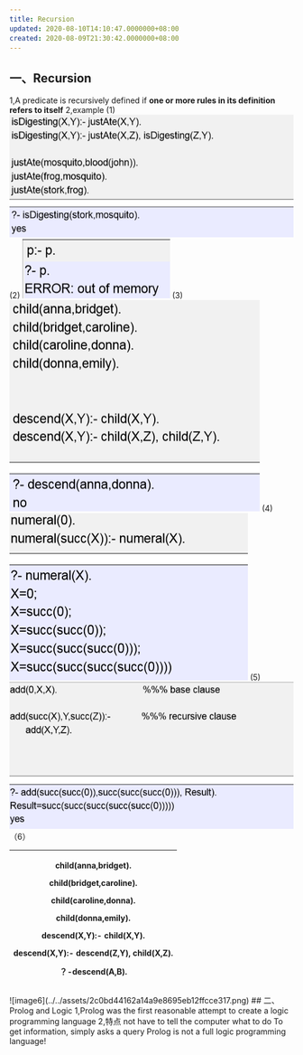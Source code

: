 ```yaml
---
title: Recursion
updated: 2020-08-10T14:10:47.0000000+08:00
created: 2020-08-09T21:30:42.0000000+08:00
---
```


## 一、Recursion
1,A predicate is recursively defined if **one or more rules in its definition refers to itself**
2,example
\(1\)
![image1](../../assets/03684fab6c864ab9babec62fa1eb0169.png)
\(2\)
![image2](../../assets/399df12f22d94405a528f4c9e92233d0.png)
\(3\)
![image3](../../assets/2b4b3dbd42d7451a87f47a34d9e8e3ac.png)
\(4\)
![image4](../../assets/64494eccf8564c3486f26ebe1b90c91e.png)
\(5\)
![image5](../../assets/45840be52e5743c2bc4cf04e6add5119.png)
（6）
<table>
<colgroup>
<col style="width: 100%" />
</colgroup>
<thead>
<tr class="header">
<th><p>child(anna,bridget).</p>
<p>child(bridget,caroline).</p>
<p>child(caroline,donna).</p>
<p>child(donna,emily).</p>
<p>descend(X,Y):- child(X,Y).</p>
<p>descend(X,Y):- descend(Z,Y), child(X,Z).</p>
<p>？-descend(A,B).</p></th>
</tr>
</thead>
<tbody>
</tbody>
</table>
![image6](../../assets/2c0bd44162a14a9e8695eb12ffcce317.png)
## 二、Prolog and Logic 
1,Prolog was the first reasonable attempt to create a logic programming language
2,特点
not have to tell the computer what to do
To get information, simply asks a query
Prolog is not a full logic programming language!

